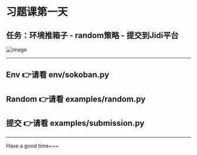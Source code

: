 # 习题课第一天

## 任务：环境推箱子 - random策略 - 提交到Jidi平台
![image](https://github.com/jidiai/SummerCourse2021/blob/main/assets/hw1.png)


---
## Env 👉请看 env/sokoban.py

## Random 👉请看 examples/random.py

## 提交 👉请看 examples/submission.py

---
Have a good time~~~